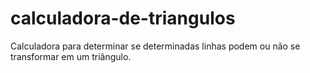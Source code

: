 # calculadora-de-triangulos
Calculadora para determinar se determinadas linhas podem ou não se transformar em um triângulo.
